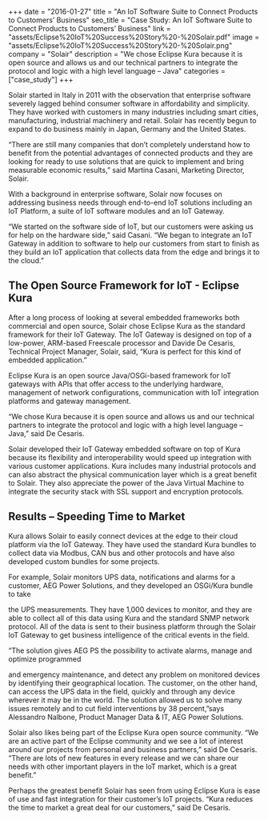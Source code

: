 +++
date = "2016-01-27"
title = "An IoT Software Suite to Connect Products to Customers’ Business"
seo_title = "Case Study: An IoT Software Suite to Connect Products to Customers’ Business"
link = "assets/Eclipse%20IoT%20Success%20Story%20-%20Solair.pdf"
image = "assets/Eclipse%20IoT%20Success%20Story%20-%20Solair.png"
company = "Solair"
description = "We chose Eclipse Kura because it is open source and allows us and our technical partners to integrate the protocol and logic with a high level language – Java"
categories = ["case_study"]
+++

Solair started in Italy in 2011 with the observation that enterprise
software severely lagged behind consumer software in affordability and
simplicity. They have worked with customers in many industries including
smart cities, manufacturing, industrial machinery and retail. Solair has
recently begun to expand to do business mainly in Japan, Germany and the
United States.

“There are still many companies that don’t completely understand how to
benefit from the potential advantages of connected products and they are
looking for ready to use solutions that are quick to implement and bring
measurable economic results,” said Martina Casani, Marketing Director,
Solair.

With a background in enterprise software, Solair now focuses on addressing
business needs through end-to-end IoT solutions including an IoT Platform,
a suite of IoT software modules and an IoT Gateway.

“We started on the software side of IoT, but our customers were asking us
for help on the hardware side,” said Casani. “We began to integrate an IoT
Gateway in addition to software to help our customers from start to finish
as they build an IoT application that collects data from the edge and
brings it to the cloud.”

## The Open Source Framework for IoT - Eclipse Kura

After a long process of looking at several embedded frameworks both
commercial and open source, Solair chose Eclipse Kura as the standard
framework for their IoT Gateway. The IoT Gateway is designed on top of a
low-power, ARM-based Freescale processor and Davide De Cesaris, Technical
Project Manager, Solair, said, “Kura is perfect for this kind of embedded
application.”

Eclipse Kura is an open source Java/OSGi-based framework for IoT gateways
with APIs that offer access to the underlying hardware, management of
network configurations, communication with IoT integration platforms and
gateway management.

“We chose Kura because it is open source and allows us and our technical
partners to integrate the protocol and logic with a high level language –
Java,” said De Cesaris.

Solair developed their IoT Gateway embedded software on top of Kura because
its flexibility and interoperability would speed up integration with
various customer applications. Kura includes many industrial protocols and
can also abstract the physical communication layer which is a great benefit
to Solair. They also appreciate the power of the Java Virtual Machine to
integrate the security stack with SSL support and encryption protocols.

## Results – Speeding Time to Market
 
Kura allows Solair to easily connect devices at the edge to their cloud
platform via the IoT Gateway. They have used the standard Kura bundles to
collect data via Modbus, CAN bus and other protocols and have also
developed custom bundles for some projects.

For example, Solair monitors UPS data, notifications and alarms for a
customer, AEG Power Solutions, and they developed an OSGi/Kura bundle to
take

the UPS measurements. They have 1,000 devices to monitor, and they are able
to collect all of this data using Kura and the standard SNMP network
protocol. All of the data is sent to their business platform through the
Solair IoT Gateway to get business intelligence of the critical events in
the field.

“The solution gives AEG PS the possibility to activate alarms, manage and
optimize programmed

and emergency maintenance, and detect any problem on monitored devices by
identifying their geographical location. The customer, on the other hand,
can access the UPS data in the field, quickly and through any device
wherever it may be in the world. The solution allowed us to solve many
issues remotely and to cut field interventions by 38 percent,”says
Alessandro Nalbone, Product Manager Data &amp; IT, AEG Power Solutions.

Solair also likes being part of the Eclipse Kura open source community. “We
are an active part of the Eclipse community and we see a lot of interest
around our projects from personal and business partners,” said De Cesaris.
“There are lots of new features in every release and we can share our needs
with other important players in the IoT market, which is a great benefit.”

Perhaps the greatest benefit Solair has seen from using Eclipse Kura is
ease of use and fast integration for their customer’s IoT projects. “Kura
reduces the time to market a great deal for our customers,” said De
Cesaris.

